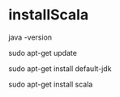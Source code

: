 # installScala

java -version

sudo apt-get update

sudo apt-get install default-jdk

sudo apt-get install scala
